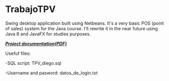 # TrabajoTPV
Swing desktop application built using Netbeans. It's a very basic POS (point of sales) system for the Java course. 
I'll rewrite it in the near future using Java 8 and JavaFX for studies purposes.

***[Project documentation(PDF)](Documentacion_Trabajo_TPV_Diego.pdf)***

Usefuf files: 

-SQL script: TPV_diego.sql 

-Username and pasword: datos_de_login.txt


